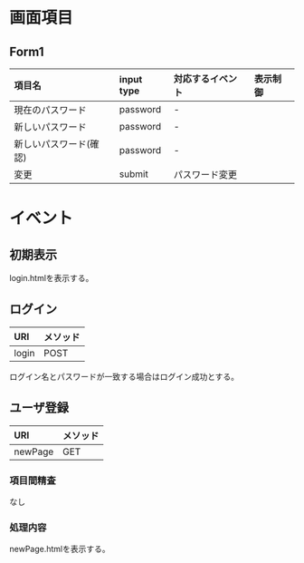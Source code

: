 # 画面項目

## Form1

|項目名|input type|対応するイベント|表示制御|
|:-----|:---------|:---------------|:-------|
|現在のパスワード|password|-||
|新しいパスワード|password|-||
|新しいパスワード(確認)|password|-||
|変更|submit|パスワード変更||

# イベント

## 初期表示

login.htmlを表示する。


## ログイン

| URI | メソッド |
|:----|:-------|
| login | POST |

ログイン名とパスワードが一致する場合はログイン成功とする。


## ユーザ登録

|URI|メソッド|
|:----|:-------|
|newPage|GET|

### 項目間精査

なし

### 処理内容

newPage.htmlを表示する。
